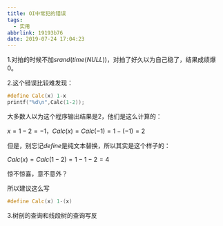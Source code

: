 ```yaml
---
title: OI中常犯的错误
tags:
  - 实用
abbrlink: 19193b76
date: 2019-07-24 17:04:23
---
```


1.对拍的时候不加$srand(time(NULL))$，对拍了好久以为自己稳了，结果成绩爆$0$。

2.这个错误比较难发现：

```cpp
#define Calc(x) 1-x
printf("%d\n",Calc(1-2));
```

大多数人以为这个程序输出结果是$2$，他们是这么计算的：

$x=1-2=-1$，$Calc(x)=Calc(-1)=1-(-1)=2$

但是，别忘记$define$是纯文本替换，所以其实是这个样子的：

$Calc(x)=Calc(1-2)=1-1-2=4$

惊不惊喜，意不意外？

所以建议这么写

```cpp
#define Calc(x) 1-(x)
```

3.树剖的查询和线段树的查询写反